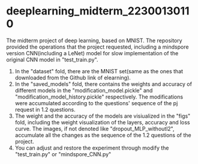 # deeplearning_midterm_22300130110
The midterm project of deep learning, based on MNIST. The repository provided the operations that the project requested, including a mindspore version CNN(including a LeNet) model for slow implementation of the original CNN model in "test_train.py".
1. In the "dataset" fold, there are the MNIST set(same as the ones that downloaded from the Github link of elearning).
2. In the "saved_models" fold, there contains the weights and accuracy of different models in the "modification_model.pickle" and "modification_model_history.pickle" respectively. The modifications were accumulated according to the questions' sequence of the pj request in 1.2 questions.
3. The weight and the accuracy of the models are visiualized in the "figs" fold, including the weight visualization of the layers, accuracy and loss curve. The images, if not denoted like "dropout_MLP_withoutl2", accumulate all the changes as the sequence of the 1.2 questions of the project.
4. You can adjust and restore the experiment through modify the "test_train.py" or "mindspore_CNN.py"
